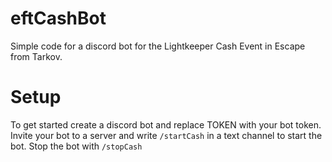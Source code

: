 # eftCashBot

Simple code for a discord bot for the Lightkeeper Cash Event in Escape from Tarkov. 

# Setup

To get started create a discord bot and replace TOKEN with your bot token. 
Invite your bot to a server and write `/startCash` in a text channel to start the bot. Stop the bot with `/stopCash`
